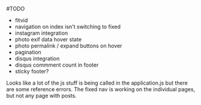 #TODO

- fitvid
- navigation on index isn't switching to fixed
- instagram integration
- photo exif data hover state
- photo permalink / expand buttons on hover
- pagination
- disqus integration
- disqus commment count in footer
- sticky footer?

Looks like a lot of the js stuff is being called in the application.js but there are some reference errors. The fixed nav is working on the individual pages, but not any page with posts.